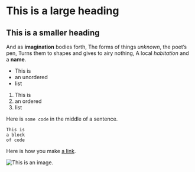 # This is a large heading
## This is a smaller heading
And as **imagination** bodies forth,
The forms of things *unknown*, the poet’s pen, 
Turns them to shapes and gives to airy nothing,
A local *habitation* and a **name**.
 
- This is
- an unordered
- list

1. This is
2. an ordered
3. list

Here is `some code` in the middle of a sentence.
```
This is
a block
of code
```

Here is how you make [a link](https://www.wikipedia.org/).

![This is an image.](https://github.com/yihui/xaringan/releases/download/v0.0.2/karl-moustache.jpg)
